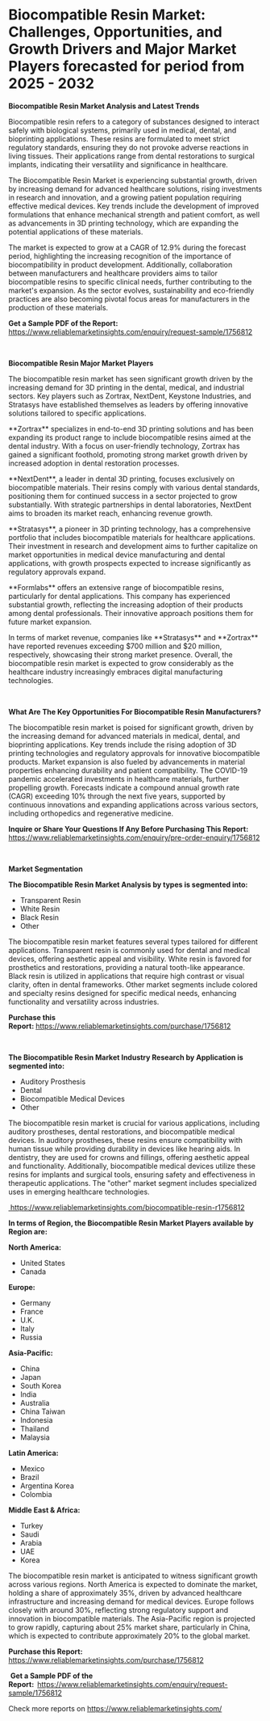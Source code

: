 <p><h1>Biocompatible Resin Market: Challenges, Opportunities, and Growth Drivers and Major Market Players forecasted for period from 2025 - 2032</h1></p><p><strong>Biocompatible Resin Market Analysis and Latest Trends</strong></p>
<p><p>Biocompatible resin refers to a category of substances designed to interact safely with biological systems, primarily used in medical, dental, and bioprinting applications. These resins are formulated to meet strict regulatory standards, ensuring they do not provoke adverse reactions in living tissues. Their applications range from dental restorations to surgical implants, indicating their versatility and significance in healthcare.</p><p>The Biocompatible Resin Market is experiencing substantial growth, driven by increasing demand for advanced healthcare solutions, rising investments in research and innovation, and a growing patient population requiring effective medical devices. Key trends include the development of improved formulations that enhance mechanical strength and patient comfort, as well as advancements in 3D printing technology, which are expanding the potential applications of these materials.</p><p>The market is expected to grow at a CAGR of 12.9% during the forecast period, highlighting the increasing recognition of the importance of biocompatibility in product development. Additionally, collaboration between manufacturers and healthcare providers aims to tailor biocompatible resins to specific clinical needs, further contributing to the market's expansion. As the sector evolves, sustainability and eco-friendly practices are also becoming pivotal focus areas for manufacturers in the production of these materials.</p></p>
<p><strong>Get a Sample PDF of the Report:&nbsp;</strong> <a href="https://www.reliablemarketinsights.com/enquiry/request-sample/1756812?utm_campaign=2531&utm_medium=2&utm_source=Github&utm_content=ia&utm_term=01042025&utm_id=biocompatible-resin">https://www.reliablemarketinsights.com/enquiry/request-sample/1756812</a></p>
<p>&nbsp;</p>
<p><strong>Biocompatible Resin Major Market Players</strong></p>
<p><p>The biocompatible resin market has seen significant growth driven by the increasing demand for 3D printing in the dental, medical, and industrial sectors. Key players such as Zortrax, NextDent, Keystone Industries, and Stratasys have established themselves as leaders by offering innovative solutions tailored to specific applications.</p><p>**Zortrax** specializes in end-to-end 3D printing solutions and has been expanding its product range to include biocompatible resins aimed at the dental industry. With a focus on user-friendly technology, Zortrax has gained a significant foothold, promoting strong market growth driven by increased adoption in dental restoration processes.</p><p>**NextDent**, a leader in dental 3D printing, focuses exclusively on biocompatible materials. Their resins comply with various dental standards, positioning them for continued success in a sector projected to grow substantially. With strategic partnerships in dental laboratories, NextDent aims to broaden its market reach, enhancing revenue growth.</p><p>**Stratasys**, a pioneer in 3D printing technology, has a comprehensive portfolio that includes biocompatible materials for healthcare applications. Their investment in research and development aims to further capitalize on market opportunities in medical device manufacturing and dental applications, with growth prospects expected to increase significantly as regulatory approvals expand.</p><p>**Formlabs** offers an extensive range of biocompatible resins, particularly for dental applications. This company has experienced substantial growth, reflecting the increasing adoption of their products among dental professionals. Their innovative approach positions them for future market expansion.</p><p>In terms of market revenue, companies like **Stratasys** and **Zortrax** have reported revenues exceeding $700 million and $20 million, respectively, showcasing their strong market presence. Overall, the biocompatible resin market is expected to grow considerably as the healthcare industry increasingly embraces digital manufacturing technologies.</p></p>
<p>&nbsp;</p>
<p><strong>What Are The Key Opportunities For Biocompatible Resin Manufacturers?</strong></p>
<p><p>The biocompatible resin market is poised for significant growth, driven by the increasing demand for advanced materials in medical, dental, and bioprinting applications. Key trends include the rising adoption of 3D printing technologies and regulatory approvals for innovative biocompatible products. Market expansion is also fueled by advancements in material properties enhancing durability and patient compatibility. The COVID-19 pandemic accelerated investments in healthcare materials, further propelling growth. Forecasts indicate a compound annual growth rate (CAGR) exceeding 10% through the next five years, supported by continuous innovations and expanding applications across various sectors, including orthopedics and regenerative medicine.</p></p>
<p><strong>Inquire or Share Your Questions If Any Before Purchasing This Report:</strong> <a href="https://www.reliablemarketinsights.com/enquiry/pre-order-enquiry/1756812?utm_campaign=2531&utm_medium=2&utm_source=Github&utm_content=ia&utm_term=01042025&utm_id=biocompatible-resin">https://www.reliablemarketinsights.com/enquiry/pre-order-enquiry/1756812</a></p>
<p>&nbsp;</p>
<p><strong>Market Segmentation</strong></p>
<p><strong>The Biocompatible Resin Market Analysis by types is segmented into:</strong></p>
<p><ul><li>Transparent Resin</li><li>White Resin</li><li>Black Resin</li><li>Other</li></ul></p>
<p><p>The biocompatible resin market features several types tailored for different applications. Transparent resin is commonly used for dental and medical devices, offering aesthetic appeal and visibility. White resin is favored for prosthetics and restorations, providing a natural tooth-like appearance. Black resin is utilized in applications that require high contrast or visual clarity, often in dental frameworks. Other market segments include colored and specialty resins designed for specific medical needs, enhancing functionality and versatility across industries.</p></p>
<p><strong>Purchase this Report:&nbsp;</strong><a href="https://www.reliablemarketinsights.com/purchase/1756812?utm_campaign=2531&utm_medium=2&utm_source=Github&utm_content=ia&utm_term=01042025&utm_id=biocompatible-resin">https://www.reliablemarketinsights.com/purchase/1756812</a></p>
<p>&nbsp;</p>
<p><strong>The Biocompatible Resin Market Industry Research by Application is segmented into:</strong></p>
<p><ul><li>Auditory Prosthesis</li><li>Dental</li><li>Biocompatible Medical Devices</li><li>Other</li></ul></p>
<p><p>The biocompatible resin market is crucial for various applications, including auditory prostheses, dental restorations, and biocompatible medical devices. In auditory prostheses, these resins ensure compatibility with human tissue while providing durability in devices like hearing aids. In dentistry, they are used for crowns and fillings, offering aesthetic appeal and functionality. Additionally, biocompatible medical devices utilize these resins for implants and surgical tools, ensuring safety and effectiveness in therapeutic applications. The "other" market segment includes specialized uses in emerging healthcare technologies.</p></p>
<p><a href="https://www.reliablemarketinsights.com/biocompatible-resin-r1756812?utm_campaign=2531&utm_medium=2&utm_source=Github&utm_content=ia&utm_term=01042025&utm_id=biocompatible-resin">&nbsp;https://www.reliablemarketinsights.com/biocompatible-resin-r1756812</a></p>
<p><strong>In terms of Region, the Biocompatible Resin Market Players available by Region are:</strong></p>
<p>
    <p> <strong> North America: </strong>
        <ul>
            <li>United States</li>
            <li>Canada</li>
        </ul>
        </p> 
    <p> <strong> Europe: </strong>
        <ul>
            <li>Germany</li>
            <li>France</li>
            <li>U.K.</li>
            <li>Italy</li>
            <li>Russia</li>
        </ul>
        </p> 
    <p> <strong> Asia-Pacific: </strong>
        <ul>
            <li>China</li>
            <li>Japan</li>
            <li>South Korea</li>
            <li>India</li>
            <li>Australia</li>
            <li>China Taiwan</li>
            <li>Indonesia</li>
            <li>Thailand</li>
            <li>Malaysia</li>
        </ul>
        </p> 
    <p> <strong> Latin America: </strong>
        <ul>
            <li>Mexico</li>
            <li>Brazil</li>
            <li>Argentina Korea</li>
            <li>Colombia</li>
        </ul>
        </p> 
    <p> <strong> Middle East & Africa: </strong>
        <ul>
            <li>Turkey</li>
            <li>Saudi</li>
            <li>Arabia</li>
            <li>UAE</li>
            <li>Korea</li>
        </ul>
    </p>
    </p>
<p><p>The biocompatible resin market is anticipated to witness significant growth across various regions. North America is expected to dominate the market, holding a share of approximately 35%, driven by advanced healthcare infrastructure and increasing demand for medical devices. Europe follows closely with around 30%, reflecting strong regulatory support and innovation in biocompatible materials. The Asia-Pacific region is projected to grow rapidly, capturing about 25% market share, particularly in China, which is expected to contribute approximately 20% to the global market.</p></p>
<p><strong>Purchase this Report: </strong><a href="https://www.reliablemarketinsights.com/purchase/1756812?utm_campaign=2531&utm_medium=2&utm_source=Github&utm_content=ia&utm_term=01042025&utm_id=biocompatible-resin">https://www.reliablemarketinsights.com/purchase/1756812</a></p>
<p>&nbsp;<strong>Get a Sample PDF of the Report:&nbsp;&nbsp;</strong><a href="https://www.reliablemarketinsights.com/enquiry/request-sample/1756812?utm_campaign=2531&utm_medium=2&utm_source=Github&utm_content=ia&utm_term=01042025&utm_id=biocompatible-resin">https://www.reliablemarketinsights.com/enquiry/request-sample/1756812</a></p>
<p><strong></strong></p>
<p>Check more reports on <a href="https://www.reliablemarketinsights.com/?utm_campaign=2531&utm_medium=2&utm_source=Github&utm_content=ia&utm_term=01042025&utm_id=biocompatible-resin">https://www.reliablemarketinsights.com/</a></p>